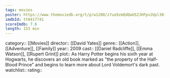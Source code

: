 ```yaml
---
tags: movies
poster: https://www.themoviedb.org/t/p/w1280/z7uo9zmQdQwU5ZJHFpv2Upl30i1.jpg
imdbId: tt0417741
scoreImdb: 7.6
length: 153 min
---
```


category:: [[Movies]]
director:: [[David Yates]]
genre:: [[Action]], [[Adventure]], [[Family]]
year:: 2009
cast:: [[Daniel Radcliffe]], [[Emma Watson]], [[Rupert Grint]]
plot:: As Harry Potter begins his sixth year at Hogwarts, he discovers an old book marked as "the property of the Half-Blood Prince" and begins to learn more about Lord Voldemort's dark past.
watchlist::
rating::
